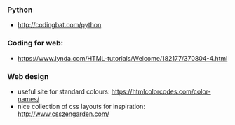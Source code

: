 ### Python

- http://codingbat.com/python

### Coding for web:
- https://www.lynda.com/HTML-tutorials/Welcome/182177/370804-4.html

### Web design

- useful site for standard colours: https://htmlcolorcodes.com/color-names/
- nice collection of css layouts for inspiration: http://www.csszengarden.com/
